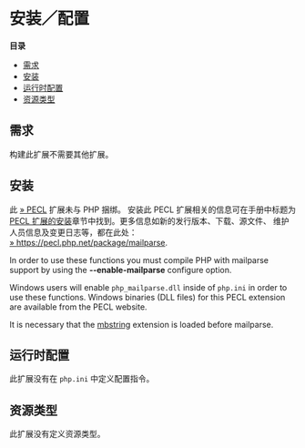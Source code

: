 安装／配置
==========

**目录**

-   [需求](/mailparse/setup.html#需求)
-   [安装](/mailparse/setup.html#安装)
-   [运行时配置](/mailparse/setup.html#运行时配置)
-   [资源类型](/mailparse/setup.html#资源类型)

需求
----

构建此扩展不需要其他扩展。

安装
----

此 <a href="https://pecl.php.net/" class="link external">» PECL</a>
扩展未与 PHP 捆绑。 安装此 PECL 扩展相关的信息可在手册中标题为
<a href="/install/pecl.html" class="link">PECL 扩展的安装</a>章节中找到。更多信息如新的发行版本、下载、源文件、
维护人员信息及变更日志等，都在此处：
<a href="https://pecl.php.net/package/mailparse" class="link external">» https://pecl.php.net/package/mailparse</a>.

In order to use these functions you must compile PHP with mailparse
support by using the **--enable-mailparse** configure option.

Windows users will enable `php_mailparse.dll` inside of `php.ini` in
order to use these functions. Windows binaries (DLL files) for this PECL
extension are available from the PECL website.

It is necessary that the
<a href="/ref/mbstring.html" class="link">mbstring</a> extension is
loaded before mailparse.

运行时配置
----------

此扩展没有在 `php.ini` 中定义配置指令。

资源类型
--------

此扩展没有定义资源类型。
